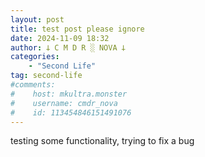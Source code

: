 ```yaml
---
layout: post
title: test post please ignore
date: 2024-11-09 18:32
author: 𐕣 C M D R ░ NOVA 𐕣
categories:
    - "Second Life"
tag: second-life
#comments:
#    host: mkultra.monster
#    username: cmdr_nova
#    id: 113454846151491076
---
```

testing some functionality, trying to fix a bug